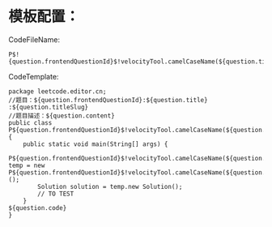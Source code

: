 # 模板配置：
CodeFileName:

    P$!{question.frontendQuestionId}$!velocityTool.camelCaseName(${question.titleSlug})

CodeTemplate:

    package leetcode.editor.cn;
    //题目：${question.frontendQuestionId}:${question.title} :${question.titleSlug}
    //题目描述：${question.content}	
    public class P${question.frontendQuestionId}$!velocityTool.camelCaseName(${question.titleSlug}){
        public static void main(String[] args) {
            P${question.frontendQuestionId}$!velocityTool.camelCaseName(${question.titleSlug}) temp = new P${question.frontendQuestionId}$!velocityTool.camelCaseName(${question.titleSlug})();
            Solution solution = temp.new Solution();
            // TO TEST
        }
    ${question.code}
    }
